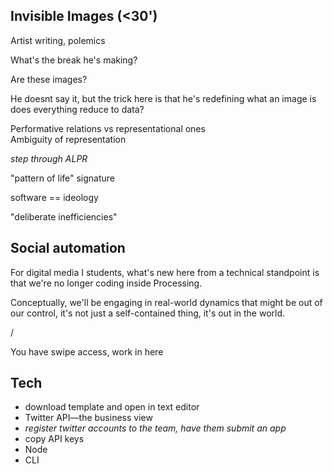 ## Invisible Images (<30')

Artist writing, polemics

What's the break he's making?

Are these images?

He doesnt say it, but the trick here is that he's redefining what an image is
does everything reduce to data?

Performative relations vs representational ones  
Ambiguity of representation

_step through ALPR_

"pattern of life" signature

software == ideology

"deliberate inefficiencies"


## Social automation

For digital media I students, what's new here from a technical standpoint is that we're no longer coding inside Processing.

Conceptually, we'll be engaging in real-world dynamics that might be out of our control, it's not just a self-contained thing, it's out in the world.

/

You have swipe access, work in here

## Tech

- download template and open in text editor
- Twitter API—the business view
- _register twitter accounts to the team, have them submit an app_
- copy API keys
- Node
- CLI
